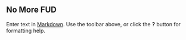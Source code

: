 ## No More FUD

Enter text in [Markdown](http://daringfireball.net/projects/markdown/). Use the toolbar above, or click the **?** button for formatting help.
